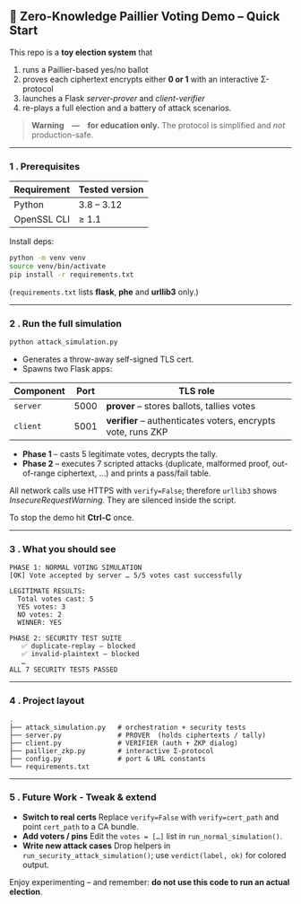 ## 🚀 Zero-Knowledge Paillier Voting Demo – Quick Start

This repo is a **toy election system** that

1. runs a Paillier-based yes/no ballot
2. proves each ciphertext encrypts either **0 or 1** with an interactive Σ-protocol
3. launches a Flask *server-prover* and *client-verifier*
4. re-plays a full election and a battery of attack scenarios.

> **Warning — for education only.**
> The protocol is simplified and *not* production-safe.

---

### 1 . Prerequisites

| Requirement | Tested version |
| ----------- | -------------- |
| Python      | 3.8 – 3.12     |
| OpenSSL CLI | ≥ 1.1          |

Install deps:

```bash
python -m venv venv
source venv/bin/activate
pip install -r requirements.txt
```

(`requirements.txt` lists **flask**, **phe** and **urllib3** only.)

---

### 2 . Run the full simulation

```bash
python attack_simulation.py
```

* Generates a throw-away self-signed TLS cert.
* Spawns two Flask apps:

| Component | Port | TLS role                                                     |
| --------- | ---- | ------------------------------------------------------------ |
| `server`  | 5000 | **prover** – stores ballots, tallies votes                   |
| `client`  | 5001 | **verifier** – authenticates voters, encrypts vote, runs ZKP |

* **Phase 1** – casts 5 legitimate votes, decrypts the tally.
* **Phase 2** – executes 7 scripted attacks (duplicate, malformed proof, out-of-range ciphertext, …) and prints a pass/fail table.

All network calls use HTTPS with `verify=False`; therefore `urllib3` shows *InsecureRequestWarning*.  They are silenced inside the script.

To stop the demo hit **Ctrl-C** once.

---

### 3 . What you should see

```
PHASE 1: NORMAL VOTING SIMULATION
[OK] Vote accepted by server … 5/5 votes cast successfully

LEGITIMATE RESULTS:
  Total votes cast: 5
  YES votes: 3
  NO votes: 2
  WINNER: YES

PHASE 2: SECURITY TEST SUITE
   ✅ duplicate-replay – blocked
   ✅ invalid-plaintext – blocked
   …
ALL 7 SECURITY TESTS PASSED
```

---

### 4 . Project layout

```
.
├── attack_simulation.py   # orchestration + security tests
├── server.py              # PROVER  (holds ciphertexts / tally)
├── client.py              # VERIFIER (auth + ZKP dialog)
├── paillier_zkp.py        # interactive Σ-protocol
├── config.py              # port & URL constants
└── requirements.txt
```

---

### 5 . Future Work - Tweak & extend

* **Switch to real certs**
  Replace `verify=False` with `verify=cert_path` and point `cert_path` to a CA bundle.
* **Add voters / pins**
  Edit the `votes = […]` list in `run_normal_simulation()`.
* **Write new attack cases**
  Drop helpers in `run_security_attack_simulation()`; use `verdict(label, ok)` for colored output.

Enjoy experimenting – and remember: **do not use this code to run an actual election**.
